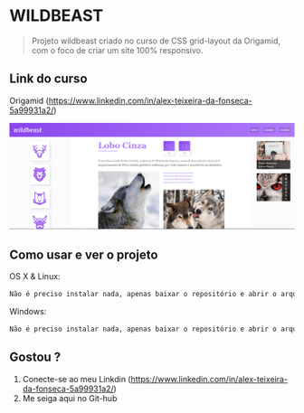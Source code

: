 # WILDBEAST
> Projeto wildbeast criado no curso de CSS grid-layout da Origamid, com o foco de criar um site 100% responsivo.


## Link do curso

Origamid (<https://www.linkedin.com/in/alex-teixeira-da-fonseca-5a99931a2/>)


![](img/header.PNG)

## Como usar e ver o projeto

OS X & Linux:

```sh
Não é preciso instalar nada, apenas baixar o repositório e abrir o arquivo HTML em seu navegador.
```

Windows:

```sh
Não é preciso instalar nada, apenas baixar o repositório e abrir o arquivo HTML em seu navegador.
```

## Gostou ?

1. Conecte-se ao meu Linkdin (<https://www.linkedin.com/in/alex-teixeira-da-fonseca-5a99931a2/>)
2. Me seiga aqui no Git-hub 
